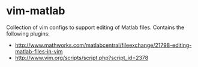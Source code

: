 vim-matlab
==========

Collection of vim configs to support editing of Matlab files. Contains the following plugins:
* http://www.mathworks.com/matlabcentral/fileexchange/21798-editing-matlab-files-in-vim
* http://www.vim.org/scripts/script.php?script_id=2378
